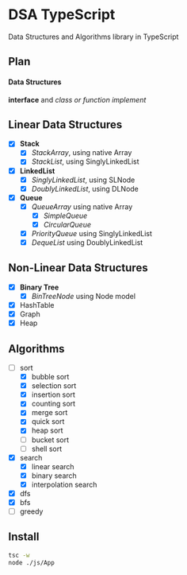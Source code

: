 # DSA TypeScript

Data Structures and Algorithms library in TypeScript

## Plan

#### Data Structures

**interface** and _class or function implement_

## Linear Data Structures

- [x] **Stack**
  - [x] _StackArray_, using native Array
  - [x] _StackList_, using SinglyLinkedList
- [x] **LinkedList**
  - [x] _SinglyLinkedList_, using SLNode
  - [x] _DoublyLinkedList_, using DLNode
- [x] **Queue**
  - [x] _QueueArray_ using native Array
    - [x] _SimpleQueue_
    - [x] _CircularQueue_
  - [x] _PriorityQueue_ using SinglyLinkedList
  - [x] _DequeList_ using DoublyLinkedList
  <!-- - [ ] **Data Frame** -->

## Non-Linear Data Structures

- [x] **Binary Tree**
  - [x] _BinTreeNode_ using Node model
- [x] HashTable
- [x] Graph
- [x] Heap

## Algorithms

- [ ] sort
  - [x] bubble sort
  - [x] selection sort
  - [x] insertion sort
  - [x] counting sort
  - [x] merge sort
  - [x] quick sort
  - [x] heap sort
  - [ ] bucket sort
  - [ ] shell sort
- [x] search
  - [x] linear search
  - [x] binary search
  - [x] interpolation search
- [x] dfs
- [x] bfs
- [ ] greedy

## Install

```bash
tsc -w
node ./js/App
```
